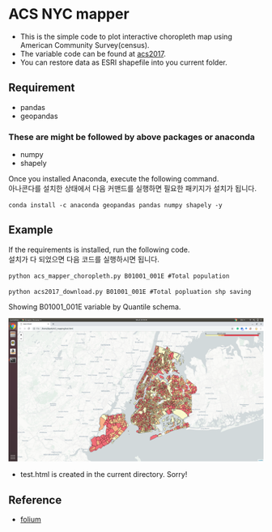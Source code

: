 # ACS NYC mapper
- This is the simple code to plot interactive choropleth map using American Community Survey(census).
- The variable code can be found at [acs2017](https://api.census.gov/data/2017/acs/acs5/variables.html).
- You can restore data as ESRI shapefile into you current folder.

## Requirement
- pandas
- geopandas

### These are might be followed by above packages or anaconda
- numpy
- shapely

Once you installed Anaconda, execute the following command. \
아나콘다를 설치한 상태에서 다음 커맨드를 실행하면 필요한 패키지가 설치가 됩니다.

`conda install -c anaconda geopandas pandas numpy shapely -y`

## Example
If the requirements is installed, run the following code. \
설치가 다 되었으면 다음 코드를 실행하시면 됩니다.

`python acs_mapper_choropleth.py B01001_001E #Total population`

`python acs2017_download.py B01001_001E #Total popluation shp saving`

Showing B01001_001E variable by Quantile schema. <br>

![img1](img/img1.png)
- test.html is created in the current directory. Sorry!

## Reference
- [folium](https://github.com/python-visualization/folium)
